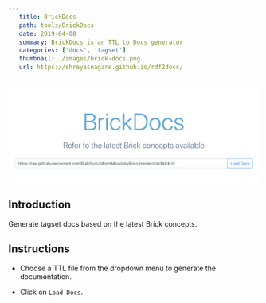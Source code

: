 ```yaml
---
   title: BrickDocs
   path: tools/BrickDocs
   date: 2019-04-08
   summary: BrickDocs is an TTL to Docs generator
   categories: ['docs', 'tagset']
   thumbnail: ./images/brick-docs.png
   url: https://shreyasnagare.github.io/rdf2docs/
---
```


![background](./images/brick-docs-sc.png)

## Introduction

Generate tagset docs based on the latest Brick concepts.


## Instructions

- Choose a TTL file from the dropdown menu to generate the documentation. 

- Click on `Load Docs`.